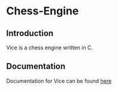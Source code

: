 # Chess-Engine

## Introduction

Vice is a chess engine written in C.

## Documentation

Documentation for Vice can be found [here](https://zhihaohong52.github.io/Chess-Engine/index.html)